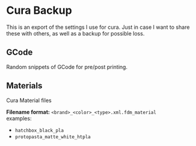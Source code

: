 # Cura Backup

This is an export of the settings I use for cura. Just in case I want to share these with others, as well as a backup for possible loss.


## GCode
Random snippets of GCode for pre/post printing.

## Materials
Cura Material files

**Filename format:** ```<brand>_<color>_<type>.xml.fdm_material```<br>
examples:
  * ```hatchbox_black_pla```
  * ```protopasta_matte_white_htpla```


